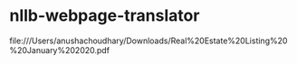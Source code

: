 # nllb-webpage-translator
file:///Users/anushachoudhary/Downloads/Real%20Estate%20Listing%20%20January%202020.pdf


